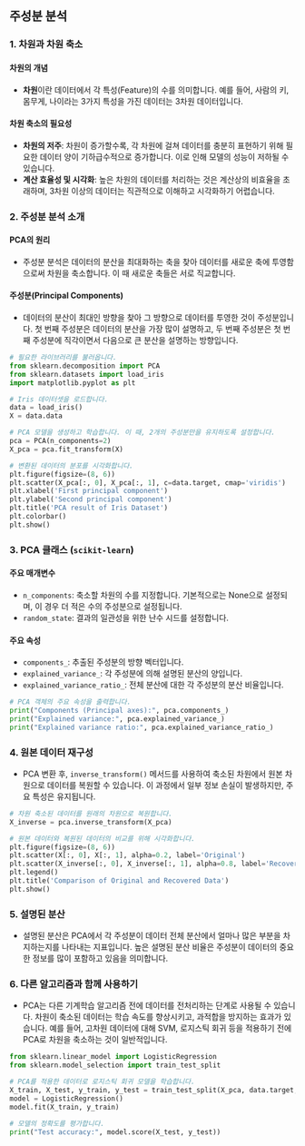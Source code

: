 ## 주성분 분석

### 1. 차원과 차원 축소

#### 차원의 개념
- **차원**이란 데이터에서 각 특성(Feature)의 수를 의미합니다. 예를 들어, 사람의 키, 몸무게, 나이라는 3가지 특성을 가진 데이터는 3차원 데이터입니다.

#### 차원 축소의 필요성
- **차원의 저주**: 차원이 증가할수록, 각 차원에 걸쳐 데이터를 충분히 표현하기 위해 필요한 데이터 양이 기하급수적으로 증가합니다. 이로 인해 모델의 성능이 저하될 수 있습니다.
- **계산 효율성 및 시각화**: 높은 차원의 데이터를 처리하는 것은 계산상의 비효율을 초래하며, 3차원 이상의 데이터는 직관적으로 이해하고 시각화하기 어렵습니다.

### 2. 주성분 분석 소개

#### PCA의 원리
- 주성분 분석은 데이터의 분산을 최대화하는 축을 찾아 데이터를 새로운 축에 투영함으로써 차원을 축소합니다. 이 때 새로운 축들은 서로 직교합니다.

#### 주성분(Principal Components)
- 데이터의 분산이 최대인 방향을 찾아 그 방향으로 데이터를 투영한 것이 주성분입니다. 첫 번째 주성분은 데이터의 분산을 가장 많이 설명하고, 두 번째 주성분은 첫 번째 주성분에 직각이면서 다음으로 큰 분산을 설명하는 방향입니다.

```python
# 필요한 라이브러리를 불러옵니다.
from sklearn.decomposition import PCA
from sklearn.datasets import load_iris
import matplotlib.pyplot as plt

# Iris 데이터셋을 로드합니다.
data = load_iris()
X = data.data

# PCA 모델을 생성하고 학습합니다. 이 때, 2개의 주성분만을 유지하도록 설정합니다.
pca = PCA(n_components=2)
X_pca = pca.fit_transform(X)

# 변환된 데이터의 분포를 시각화합니다.
plt.figure(figsize=(8, 6))
plt.scatter(X_pca[:, 0], X_pca[:, 1], c=data.target, cmap='viridis')
plt.xlabel('First principal component')
plt.ylabel('Second principal component')
plt.title('PCA result of Iris Dataset')
plt.colorbar()
plt.show()
```

### 3. PCA 클래스 (`scikit-learn`)

#### 주요 매개변수
- `n_components`: 축소할 차원의 수를 지정합니다. 기본적으로는 None으로 설정되며, 이 경우 더 적은 수의 주성분으로 설정됩니다.
- `random_state`: 결과의 일관성을 위한 난수 시드를 설정합니다.

#### 주요 속성
- `components_`: 추출된 주성분의 방향 벡터입니다.
- `explained_variance_`: 각 주성분에 의해 설명된 분산의 양입니다.
- `explained_variance_ratio_`: 전체 분산에 대한 각 주성분의 분산 비율입니다.

```python
# PCA 객체의 주요 속성을 출력합니다.
print("Components (Principal axes):", pca.components_)
print("Explained variance:", pca.explained_variance_)
print("Explained variance ratio:", pca.explained_variance_ratio_)
```

### 4. 원본 데이터 재구성

- PCA 변환 후, `inverse_transform()` 메서드를 사용하여 축소된 차원에서 원본 차원으로 데이터를 복원할 수 있습니다. 이 과정에서 일부 정보 손실이 발생하지만, 주요 특성은 유지됩니다.

```python
# 차원 축소된 데이터를 원래의 차원으로 복원합니다.
X_inverse = pca.inverse_transform(X_pca)

# 원본 데이터와 복원된 데이터의 비교를 위해 시각화합니다.
plt.figure(figsize=(8, 6))
plt.scatter(X[:, 0], X[:, 1], alpha=0.2, label='Original')
plt.scatter(X_inverse[:, 0], X_inverse[:, 1], alpha=0.8, label='Recovered')
plt.legend()
plt.title('Comparison of Original and Recovered Data')
plt.show()
```

### 5. 설명된 분산

- 설명된 분산은 PCA에서 각 주성분이 데이터 전체 분산에서 얼마나 많은 부분을 차지하는지를 나타내는 지표입니다. 높은 설명된 분산 비율은 주성분이 데이터의 중요한 정보를 많이 포함하고 있음을 의미합니다.

### 6. 다른 알고리즘과 함께 사용하기

- PCA는 다른 기계학습 알고리즘 전에 데이터를 전처리하는 단계로 사용될 수 있습니다. 차원이 축소된 데이터는 학습 속도를 향상시키고, 과적합을 방지하는 효과가 있습니다. 예를 들어, 고차원 데이터에 대해 SVM, 로지스틱 회귀 등을 적용하기 전에 PCA로 차원을 축소하는 것이 일반적입니다.

```python
from sklearn.linear_model import LogisticRegression
from sklearn.model_selection import train_test_split

# PCA를 적용한 데이터로 로지스틱 회귀 모델을 학습합니다.
X_train, X_test, y_train, y_test = train_test_split(X_pca, data.target, test_size=0.2, random_state=42)
model = LogisticRegression()
model.fit(X_train, y_train)

# 모델의 정확도를 평가합니다.
print("Test accuracy:", model.score(X_test, y_test))
```

